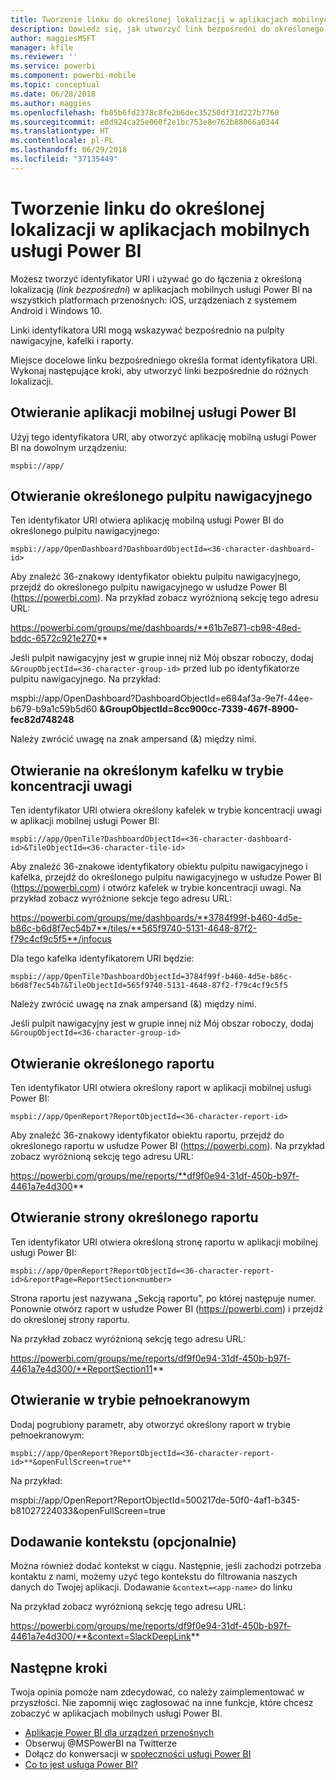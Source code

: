 ```yaml
---
title: Tworzenie linku do określonej lokalizacji w aplikacjach mobilnych usługi Power BI
description: Dowiedz się, jak utworzyć link bezpośredni do określonego pulpitu nawigacyjnego, kafelka lub raportu w aplikacji mobilnej usługi Power BI z identyfikatorem (URI).
author: maggiesMSFT
manager: kfile
ms.reviewer: ''
ms.service: powerbi
ms.component: powerbi-mobile
ms.topic: conceptual
ms.date: 06/28/2018
ms.author: maggies
ms.openlocfilehash: fb05b6fd2378c8fe2b6dec35250df31d227b7760
ms.sourcegitcommit: e8d924ca25e060f2e1bc753e8e762b88066a0344
ms.translationtype: HT
ms.contentlocale: pl-PL
ms.lasthandoff: 06/29/2018
ms.locfileid: "37135449"
---
```

# <a name="create-a-link-to-a-specific-location-in-the-power-bi-mobile-apps"></a>Tworzenie linku do określonej lokalizacji w aplikacjach mobilnych usługi Power BI
Możesz tworzyć identyfikator URI i używać go do łączenia z określoną lokalizacją (*link bezpośredni*) w aplikacjach mobilnych usługi Power BI na wszystkich platformach przenośnych: iOS, urządzeniach z systemem Android i Windows 10.

Linki identyfikatora URI mogą wskazywać bezpośrednio na pulpity nawigacyjne, kafelki i raporty.

Miejsce docelowe linku bezpośredniego określa format identyfikatora URI. Wykonaj następujące kroki, aby utworzyć linki bezpośrednie do różnych lokalizacji. 

## <a name="open-the-power-bi-mobile-app"></a>Otwieranie aplikacji mobilnej usługi Power BI
Użyj tego identyfikatora URI, aby otworzyć aplikację mobilną usługi Power BI na dowolnym urządzeniu:

    mspbi://app/


## <a name="open-to-a-specific-dashboard"></a>Otwieranie określonego pulpitu nawigacyjnego
Ten identyfikator URI otwiera aplikację mobilną usługi Power BI do określonego pulpitu nawigacyjnego:

    mspbi://app/OpenDashboard?DashboardObjectId=<36-character-dashboard-id>

Aby znaleźć 36-znakowy identyfikator obiektu pulpitu nawigacyjnego, przejdź do określonego pulpitu nawigacyjnego w usłudze Power BI (https://powerbi.com). Na przykład zobacz wyróżnioną sekcję tego adresu URL:

https://powerbi.com/groups/me/dashboards/**61b7e871-cb98-48ed-bddc-6572c921e270**

Jeśli pulpit nawigacyjny jest w grupie innej niż Mój obszar roboczy, dodaj `&GroupObjectId=<36-character-group-id>` przed lub po identyfikatorze pulpitu nawigacyjnego. Na przykład: 

mspbi://app/OpenDashboard?DashboardObjectId=e684af3a-9e7f-44ee-b679-b9a1c59b5d60 **&GroupObjectId=8cc900cc-7339-467f-8900-fec82d748248**

Należy zwrócić uwagę na znak ampersand (&) między nimi.

## <a name="open-to-a-specific-tile-in-focus"></a>Otwieranie na określonym kafelku w trybie koncentracji uwagi
Ten identyfikator URI otwiera określony kafelek w trybie koncentracji uwagi w aplikacji mobilnej usługi Power BI:

    mspbi://app/OpenTile?DashboardObjectId=<36-character-dashboard-id>&TileObjectId=<36-character-tile-id>

Aby znaleźć 36-znakowe identyfikatory obiektu pulpitu nawigacyjnego i kafelka, przejdź do określonego pulpitu nawigacyjnego w usłudze Power BI (https://powerbi.com) i otwórz kafelek w trybie koncentracji uwagi. Na przykład zobacz wyróżnione sekcje tego adresu URL:

https://powerbi.com/groups/me/dashboards/**3784f99f-b460-4d5e-b86c-b6d8f7ec54b7**/tiles/**565f9740-5131-4648-87f2-f79c4cf9c5f5**/infocus

Dla tego kafelka identyfikatorem URI będzie:

    mspbi://app/OpenTile?DashboardObjectId=3784f99f-b460-4d5e-b86c-b6d8f7ec54b7&TileObjectId=565f9740-5131-4648-87f2-f79c4cf9c5f5

Należy zwrócić uwagę na znak ampersand (&) między nimi.

Jeśli pulpit nawigacyjny jest w grupie innej niż Mój obszar roboczy, dodaj `&GroupObjectId=<36-character-group-id>`

## <a name="open-to-a-specific-report"></a>Otwieranie określonego raportu
Ten identyfikator URI otwiera określony raport w aplikacji mobilnej usługi Power BI:

    mspbi://app/OpenReport?ReportObjectId=<36-character-report-id>

Aby znaleźć 36-znakowy identyfikator obiektu raportu, przejdź do określonego raportu w usłudze Power BI (https://powerbi.com). Na przykład zobacz wyróżnioną sekcję tego adresu URL:

https://powerbi.com/groups/me/reports/**df9f0e94-31df-450b-b97f-4461a7e4d300**

## <a name="open-to-a-specific-report-page"></a>Otwieranie strony określonego raportu
Ten identyfikator URI otwiera określoną stronę raportu w aplikacji mobilnej usługi Power BI:

    mspbi://app/OpenReport?ReportObjectId=<36-character-report-id>&reportPage=ReportSection<number>

Strona raportu jest nazywana „Sekcją raportu”, po której następuje numer. Ponownie otwórz raport w usłudze Power BI (https://powerbi.com) i przejdź do określonej strony raportu. 

Na przykład zobacz wyróżnioną sekcję tego adresu URL:

https://powerbi.com/groups/me/reports/df9f0e94-31df-450b-b97f-4461a7e4d300/**ReportSection11**

## <a name="open-in-full-screen-mode"></a>Otwieranie w trybie pełnoekranowym
Dodaj pogrubiony parametr, aby otworzyć określony raport w trybie pełnoekranowym:

    mspbi://app/OpenReport?ReportObjectId=<36-character-report-id>**&openFullScreen=true**

Na przykład: 

mspbi://app/OpenReport?ReportObjectId=500217de-50f0-4af1-b345-b81027224033&openFullScreen=true

## <a name="add-context-optional"></a>Dodawanie kontekstu (opcjonalnie)
Można również dodać kontekst w ciągu. Następnie, jeśli zachodzi potrzeba kontaktu z nami, możemy użyć tego kontekstu do filtrowania naszych danych do Twojej aplikacji. Dodawanie `&context=<app-name>` do linku

Na przykład zobacz wyróżnioną sekcję tego adresu URL: 

https://powerbi.com/groups/me/reports/df9f0e94-31df-450b-b97f-4461a7e4d300/**&context=SlackDeepLink**

## <a name="next-steps"></a>Następne kroki
Twoja opinia pomoże nam zdecydować, co należy zaimplementować w przyszłości. Nie zapomnij więc zagłosować na inne funkcje, które chcesz zobaczyć w aplikacjach mobilnych usługi Power BI. 

* [Aplikacje Power BI dla urządzeń przenośnych](mobile-apps-for-mobile-devices.md)
* Obserwuj @MSPowerBI na Twitterze
* Dołącz do konwersacji w [społeczności usługi Power BI](http://community.powerbi.com/)
* [Co to jest usługa Power BI?](power-bi-overview.md)

